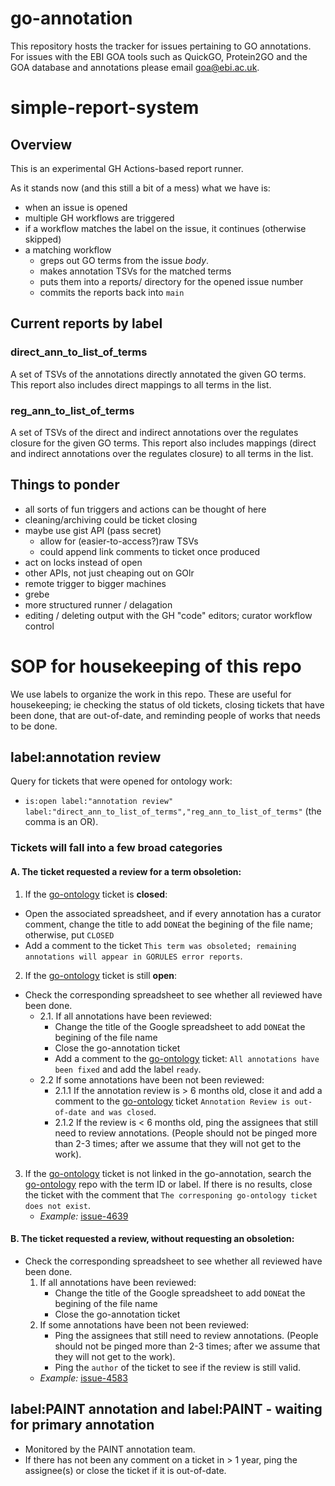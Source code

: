 # go-annotation

This repository hosts the tracker for issues pertaining to GO annotations. For issues with the EBI GOA tools such as QuickGO, Protein2GO and the GOA database and annotations please email goa@ebi.ac.uk.

# simple-report-system

## Overview

This is an experimental GH Actions-based report runner.

As it stands now (and this still a bit of a mess) what we have is:

* when an issue is opened
* multiple GH workflows are triggered
* if a workflow matches the label on the issue, it continues (otherwise skipped)
* a matching workflow
  * greps out GO terms from the issue _body_.
  * makes annotation TSVs for the matched terms
  * puts them into a reports/ directory for the opened issue number
  * commits the reports back into `main`

## Current reports by label

### direct\_ann\_to\_list\_of\_terms

A set of TSVs of the annotations directly annotated the given GO terms. This report also includes direct mappings to all terms in the list.

### reg\_ann\_to\_list\_of\_terms

A set of TSVs of the direct and indirect annotations over the regulates
closure for the given GO terms. This report also includes mappings (direct and indirect annotations over the regulates
closure) to all terms in the list. 

## Things to ponder

- all sorts of fun triggers and actions can be thought of here
- cleaning/archiving could be ticket closing
- maybe use gist API (pass secret)
  - allow for (easier-to-access?)raw TSVs
  - could append link comments to ticket once produced
- act on locks instead of open
- other APIs, not just cheaping out on GOlr
- remote trigger to bigger machines
- grebe
- more structured runner / delagation
- editing / deleting output with the GH "code" editors; curator workflow control


# SOP for housekeeping of this repo
We use labels to organize the work in this repo. These are useful for housekeeping; ie checking the status of old tickets, closing tickets that have been done, that are out-of-date, and reminding people of works that needs to be done. 

## label:annotation review
Query for tickets that were opened for ontology work: 
* `is:open label:"annotation review" label:"direct_ann_to_list_of_terms","reg_ann_to_list_of_terms"` (the comma is an OR).
### Tickets will fall into a few broad categories
#### A. The ticket requested a review for a term obsoletion:
 1. If the [go-ontology](https://github.com/geneontology/go-ontology/issues) ticket is **closed**:
   * Open the associated spreadsheet, and if every annotation has a curator comment, change the title to add `DONE`at the begining of the file name; otherwise, put `CLOSED`
   * Add a comment to the ticket `This term was obsoleted; remaining annotations will appear in GORULES error reports`.
 2. If the [go-ontology](https://github.com/geneontology/go-ontology/issues) ticket is still **open**:
   * Check the corresponding spreadsheet to see whether all reviewed have been done.
     * 2.1. If all annotations have been reviewed:
       * Change the title of the Google spreadsheet to add `DONE`at the begining of the file name
       * Close the go-annotation ticket
       * Add a comment to the [go-ontology](https://github.com/geneontology/go-ontology/issues) ticket: `All annotations have been fixed` and add the label `ready`.
     * 2.2 If some annotations have been not been reviewed:
       * 2.1.1 If the annotation review is > 6 months old, close it and add a comment to the [go-ontology](https://github.com/geneontology/go-ontology/issues) ticket `Annotation Review is out-of-date and was closed`.
       * 2.1.2 If the review is < 6 months old, ping the assignees that still need to review annotations. (People should not be pinged more than 2-3 times; after we assume that they will not get to the work). 
  3. If the [go-ontology](https://github.com/geneontology/go-ontology/issues) ticket is not linked in the go-annotation, search the [go-ontology](https://github.com/geneontology/go-ontology/issues) repo with the term ID or label. If there is no results, close the ticket with the comment that `The corresponing go-ontology ticket does not exist`.
     * _Example:_ [issue-4639](https://github.com/geneontology/go-annotation/issues/4639)

#### B. The ticket requested a review, without requesting an obsoletion:
* Check the corresponding spreadsheet to see whether all reviewed have been done.
  1. If all annotations have been reviewed:
      * Change the title of the Google spreadsheet to add `DONE`at the begining of the file name
      * Close the go-annotation ticket
  2. If some annotations have been not been reviewed:
       * Ping the assignees that still need to review annotations. (People should not be pinged more than 2-3 times; after we assume that they will not get to the work).
       * Ping the `author` of the ticket to see if the review is still valid.
  * _Example:_ [issue-4583](https://github.com/geneontology/go-annotation/issues/4583)
## label:PAINT annotation and label:PAINT - waiting for primary annotation 
* Monitored by the PAINT annotation team.
* If there has not been any comment on a ticket in > 1 year, ping the assignee(s) or close the ticket if it is out-of-date.
